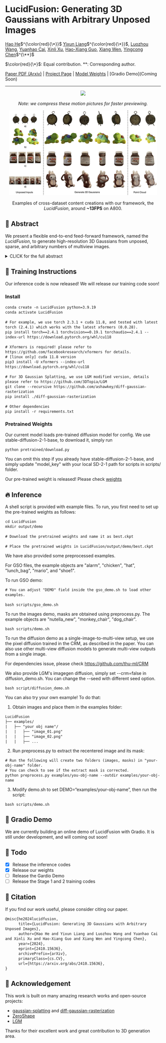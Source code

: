 # LucidFusion: Generating 3D Gaussians with Arbitrary Unposed Images

[Hao He](https://heye0507.github.io/)$^{\color{red}{\*}}$ [Yixun Liang](https://yixunliang.github.io/)$^{\color{red}{\*}}$, [Luozhou Wang](https://wileewang.github.io/), [Yuanhao Cai](https://github.com/caiyuanhao1998), [Xinli Xu](https://scholar.google.com/citations?user=lrgPuBUAAAAJ&hl=en&inst=1381320739207392350), [Hao-Xiang Guo](), [Xiang Wen](), [Yingcong Chen](https://www.yingcong.me)$^{\**}$

$\color{red}{\*}$: Equal contribution.
\**: Corresponding author.

[Paper PDF (Arxiv)](https://arxiv.org/abs/2410.15636) | [Project Page](https://heye0507.github.io/LucidFusion_page/) | [Model Weights](https://huggingface.co/heye0507/LucidFusion) | [Gradio Demo](Coming Soon) 

---

<div align="center">
    <img src="resources/output_16.gif" width="95%"/>  
    <br>
    <p><i>Note: we compress these motion pictures for faster previewing.</i></p>
</div>

<div align=center>
<img src="resources/ours_qualitative.jpeg" width="95%"/>  
  
Examples of cross-dataset content creations with our framework, the *LucidFusion*, around **~13FPS** on A800.

</div>

## 🎏 Abstract
We present a flexible end-to-end feed-forward framework, named the *LucidFusion*, to generate high-resolution 3D Gaussians from unposed, sparse, and arbitrary numbers of multiview images.

<details><summary>CLICK for the full abstract</summary>

> Recent large reconstruction models have made notable progress in generating high-quality 3D objects from single images. However, these methods often struggle with controllability, as they lack information from multiple views, leading to incomplete or inconsistent 3D reconstructions. To address this limitation, we introduce LucidFusion, a flexible end-to-end feed-forward framework that leverages the Relative Coordinate Map (RCM).  Unlike traditional methods linking images to 3D world thorough pose, LucidFusion utilizes RCM to align geometric features coherently across different views, making it highly adaptable for 3D generation from arbitrary, unposed images. Furthermore, LucidFusion seamlessly integrates with the original single-image-to-3D pipeline, producing detailed 3D Gaussians at a resolution of $512 \times 512$, making it well-suited for a wide range of applications.

</details>

## 🔧 Training Instructions

Our inference code is now released! We will release our training code soon!

### Install
```
conda create -n LucidFusion python=3.9.19
conda activate LucidFusion

# For example, we use torch 2.3.1 + cuda 11.8, and tested with latest torch (2.4.1) which works with the latest xformers (0.0.28).
pip install torch==2.4.1 torchvision==0.19.1 torchaudio==2.4.1 --index-url https://download.pytorch.org/whl/cu118

# Xformers is required! please refer to https://github.com/facebookresearch/xformers for details.
# [linux only] cuda 11.8 version
pip3 install -U xformers --index-url https://download.pytorch.org/whl/cu118

# For 3D Gaussian Splatting, we use LGM modified version, details please refer to https://github.com/3DTopia/LGM
git clone --recursive https://github.com/ashawkey/diff-gaussian-rasterization
pip install ./diff-gaussian-rasterization

# Other dependencies
pip install -r requirements.txt
```

### Pretrained Weights

Our current model loads pre-trained diffusion model for config. We use stable-diffusion-2-1-base, to download it, simply run
```
python pretrained/download.py
```
You can omit this step if you already have stable-diffusion-2-1-base, and simply update "model_key" with your local SD-2-1 path for scripts in scripts/ folder.

Our pre-trained weight is released! Please check [weights](https://huggingface.co/heye0507/LucidFusion)

## 🔥 Inference
A shell script is provided with example files.
To run, you first need to set up the pre-trained weights as follows:

```
cd LucidFusion
mkdir output/demo

# Download the pretrained weights and name it as best.ckpt

# Place the pretrained weights in LucidFusion/output/demo/best.ckpt
```
We have also provided some preprocessed examples.

For GSO files, the example objects are "alarm", "chicken", "hat", "lunch_bag", "mario", and "shoe1".

To run GSO demo:
```
# You can adjust "DEMO" field inside the gso_demo.sh to load other examples.

bash scripts/gso_demo.sh
```

To run the images demo, masks are obtained using preprocess.py. The example objects are "nutella_new", "monkey_chair", "dog_chair".

```
bash scripts/demo.sh
```

To run the diffusion demo as a single-image-to-multi-view setup, we use the pixel diffusion trained in the CRM, as described in the paper. You can also use other multi-view diffusion models to generate multi-view outputs from a single image.

For dependencies issue, please check https://github.com/thu-ml/CRM

We also provide LGM's imagegen diffusion, simply set --crm=false in diffusion_demo.sh. You can change the --seed with different seed option.

```
bash script/diffusion_demo.sh
```


You can also try your own example! To do that:

1. Obtain images and place them in the examples folder:
```
LucidFusion
├── examples/
|   ├── "your obj name"/
|   |   ├── "image_01.png"
|   |   ├── "image_02.png"
|   |   ├── ...
```
2. Run preprocess.py to extract the recentered image and its mask:
```
# Run the following will create two folders (images, masks) in "your-obj-name" folder.
# You can check to see if the extract mask is corrected.
python preprocess.py examples/you-obj-name --outdir examples/your-obj-name
```

3. Modify demo.sh to set DEMO=“examples/your-obj-name”, then run the script:
```
bash scripts/demo.sh
```

## 🤗 Gradio Demo

We are currently building an online demo of LucidFusion with Gradio. It is still under development, and will coming out soon!

## 🚧 Todo

- [x] Release the inference codes
- [x] Release our weights
- [ ] Release the Gardio Demo
- [ ] Release the Stage 1 and 2 training codes

## 📍 Citation 
If you find our work useful, please consider citing our paper.
```
@misc{he2024lucidfusion,
      title={LucidFusion: Generating 3D Gaussians with Arbitrary Unposed Images}, 
      author={Hao He and Yixun Liang and Luozhou Wang and Yuanhao Cai and Xinli Xu and Hao-Xiang Guo and Xiang Wen and Yingcong Chen},
      year={2024},
      eprint={2410.15636},
      archivePrefix={arXiv},
      primaryClass={cs.CV},
      url={https://arxiv.org/abs/2410.15636}, 
}
```

## 💼 Acknowledgement
This work is built on many amazing research works and open-source projects:
- [gaussian-splatting](https://github.com/graphdeco-inria/gaussian-splatting) and [diff-gaussian-rasterization](https://github.com/graphdeco-inria/diff-gaussian-rasterization)
- [ZeroShape](https://github.com/zxhuang1698/ZeroShape)
- [LGM](https://github.com/3DTopia/LGM)

Thanks for their excellent work and great contribution to 3D generation area.
